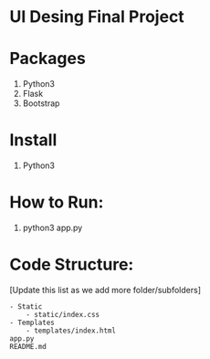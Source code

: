 # UI Desing Final Project

# Packages
1. Python3
2. Flask
3. Bootstrap

# Install
1. Python3

# How to Run:
1. python3 app.py

# Code Structure:
[Update this list as we add more folder/subfolders]
```
- Static
    - static/index.css
- Templates
    - templates/index.html
app.py
README.md
```


